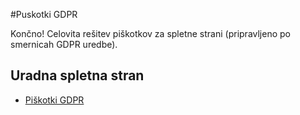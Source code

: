 #Puskotki GDPR

Končno! Celovita rešitev piškotkov za spletne strani (pripravljeno po smernicah GDPR uredbe).

## Uradna spletna stran

* [Piškotki GDPR](https://piskotki-gdpr.pakt.si)

